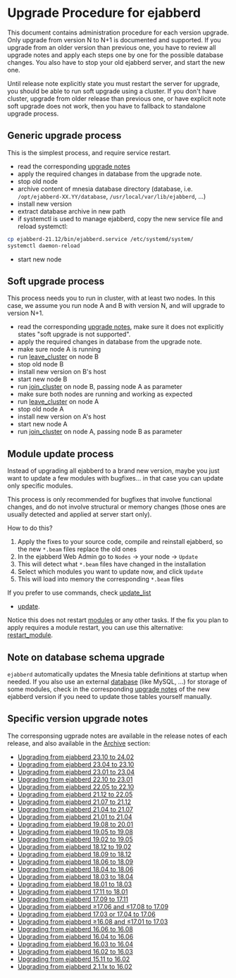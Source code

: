 # Upgrade Procedure for ejabberd

This document contains administration procedure for each version upgrade.
Only upgrade from version N to N+1 is documented and supported.
If you upgrade from an older version than previous one, you have to review all
upgrade notes and apply each steps one by one for the possible database changes.
You also have to stop your old ejabberd server, and start the new one.

Until release note explicitly state you must restart the server for upgrade,
you should be able to run soft upgrade using a cluster.  If you don't have
cluster, upgrade from older release than previous one, or have explicit note
soft upgrade does not work, then you have to fallback to standalone upgrade
process.

## Generic upgrade process

This is the simplest process, and require service restart.

- read the corresponding [upgrade notes](#specific-version-upgrade-notes)
- apply the required changes in database from the upgrade note.
- stop old node
- archive content of mnesia database directory (database, i.e. `/opt/ejabberd-XX.YY/database`, `/usr/local/var/lib/ejabberd`, ...)
- install new version
- extract database archive in new path
- if systemctl is used to manage ejabberd, copy the new service file and reload systemctl:
``` sh
cp ejabberd-21.12/bin/ejabberd.service /etc/systemd/system/
systemctl daemon-reload
```

- start new node

## Soft upgrade process

This process needs you to run in cluster, with at least two nodes. In this case,
we assume you run node A and B with version N, and will upgrade to version N+1.

- read the corresponding [upgrade notes](#specific-version-upgrade-notes),
make sure it does not explicitly states "soft upgrade is not supported".
- apply the required changes in database from the upgrade note.
- make sure node A is running
- run [leave_cluster](../../developer/ejabberd-api/admin-api.md#leave_cluster) on node B
- stop old node B
- install new version on B's host
- start new node B
- run [join_cluster](../../developer/ejabberd-api/admin-api.md#join_cluster) on node B, passing node A as parameter
- make sure both nodes are running and working as expected
- run [leave_cluster](../../developer/ejabberd-api/admin-api.md#leave_cluster) on node A
- stop old node A
- install new version on A's host
- start new node A
- run [join_cluster](../../developer/ejabberd-api/admin-api.md#join_cluster) on node A, passing node B as parameter

## Module update process

Instead of upgrading all ejabberd to a brand new version,
maybe you just want to update a few modules with bugfixes...
in that case you can update only specific modules.

This process is only recommended for bugfixes that involve functional changes,
and do not involve structural or memory changes
(those ones are usually detected and applied at server start only).

How to do this?

1. Apply the fixes to your source code, compile and reinstall ejabberd,
   so the new `*.beam` files replace the old ones
2. In the ejabberd Web Admin go to `Nodes` -> your node -> `Update`
3. This will detect what `*.beam` files have changed in the installation
4. Select which modules you want to update now, and click `Update`
5. This will load into memory the corresponding `*.beam` files

If you prefer to use commands, check
[update_list](../../developer/ejabberd-api/admin-api.md#update_list)
+ [update](../../developer/ejabberd-api/admin-api.md#update).

Notice this does not restart [modules](../configuration/modules.md)
or any other tasks. If the fix you plan to apply requires a module restart,
you can use this alternative:
[restart_module](../../developer/ejabberd-api/admin-api.md#restart_module).

## Note on database schema upgrade

`ejabberd` automatically updates the Mnesia table definitions at startup when needed.
If you also use an external [database](../configuration/database.md) (like MySQL, ...)
for storage of some modules, check in the corresponding
[upgrade notes](#specific-version-upgrade-notes)
of the new ejabberd version if you need to update those tables yourself manually.

## Specific version upgrade notes

The corresponsing ugprade notes are available in the release notes of each release,
and also available in the [Archive](../../archive/index.md) section:

- [Upgrading from ejabberd 23.10 to 24.02](../../archive/24.02/upgrade.md)
- [Upgrading from ejabberd 23.04 to 23.10](../../archive/23.10/upgrade.md)
- [Upgrading from ejabberd 23.01 to 23.04](../../archive/23.04/upgrade.md)
- [Upgrading from ejabberd 22.10 to 23.01](../../archive/23.01/upgrade.md)
- [Upgrading from ejabberd 22.05 to 22.10](../../archive/22.10/upgrade.md)
- [Upgrading from ejabberd 21.12 to 22.05](../../archive/22.05/upgrade.md)
- [Upgrading from ejabberd 21.07 to 21.12](../../archive/21.12/upgrade.md)
- [Upgrading from ejabberd 21.04 to 21.07](../../archive/21.07/upgrade.md)
- [Upgrading from ejabberd 21.01 to 21.04](../../archive/21.04/upgrade.md)
- [Upgrading from ejabberd 19.08 to 20.01](../../archive/20.01/upgrade.md)
- [Upgrading from ejabberd 19.05 to 19.08](../../archive/older-releases/from_19.05_to_19.08.md)
- [Upgrading from ejabberd 19.02 to 19.05](../../archive/older-releases/from_19.02_to_19.05.md)
- [Upgrading from ejabberd 18.12 to 19.02](../../archive/older-releases/from_18.12_to_19.02.md)
- [Upgrading from ejabberd 18.09 to 18.12](../../archive/older-releases/from_18.09_to_18.12.md)
- [Upgrading from ejabberd 18.06 to 18.09](../../archive/older-releases/from_18.06_to_18.09.md)
- [Upgrading from ejabberd 18.04 to 18.06](../../archive/older-releases/from_18.04_to_18.06.md)
- [Upgrading from ejabberd 18.03 to 18.04](../../archive/older-releases/from_18.03_to_18.04.md)
- [Upgrading from ejabberd 18.01 to 18.03](../../archive/older-releases/from_18.01_to_18.03.md)
- [Upgrading from ejabberd 17.11 to 18.01](../../archive/older-releases/from_17.11_to_18.01.md)
- [Upgrading from ejabberd 17.09 to 17.11](../../archive/older-releases/from_17.09_to_17.11.md)
- [Upgrading from ejabberd ≥17.06 and ≤17.08 to 17.09](../../archive/older-releases/from_17.06_to_17.09.md)
- [Upgrading from ejabberd 17.03 or 17.04 to 17.06](../../archive/older-releases/from_17.03_to_17.06.md)
- [Upgrading from ejabberd ≥16.08 and ≤17.01 to 17.03](../../archive/older-releases/from_16.08_to_17.03.md)
- [Upgrading from ejabberd 16.06 to 16.08](../../archive/older-releases/from_16.06_to_16.08.md)
- [Upgrading from ejabberd 16.04 to 16.06](../../archive/older-releases/from_16.04_to_16.06.md)
- [Upgrading from ejabberd 16.03 to 16.04](../../archive/older-releases/from_16.03_to_16.04.md)
- [Upgrading from ejabberd 16.02 to 16.03](../../archive/older-releases/from_16.02_to_16.03.md)
- [Upgrading from ejabberd 15.11 to 16.02](../../archive/older-releases/from_15.11_to_16.02.md)
- [Upgrading from ejabberd 2.1.1x to 16.02](../../archive/older-releases/from_2.1.1x_to_16.02.md)
